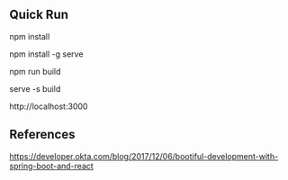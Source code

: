 ## Quick Run

npm install

npm install -g serve

npm run build

serve -s build

http://localhost:3000

## References

https://developer.okta.com/blog/2017/12/06/bootiful-development-with-spring-boot-and-react
